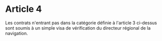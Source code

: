 # Article 4

Les contrats n'entrant pas dans la catégorie définie à l'article 3 ci-dessus sont soumis à un simple visa de vérification du directeur régional de la navigation.
